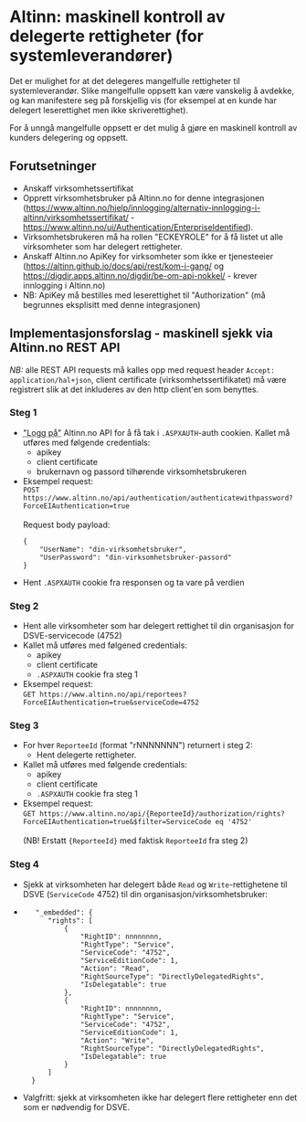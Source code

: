 # Altinn: maskinell kontroll av delegerte rettigheter (for systemleverandører)
Det er mulighet for at det delegeres mangelfulle rettigheter til systemleverandør. Slike mangelfulle oppsett kan være vanskelig å avdekke, og kan manifestere seg på forskjellig vis (for eksempel at en kunde har delegert leserettighet men ikke skriverettighet).

For å unngå mangelfulle oppsett er det mulig å gjøre en maskinell kontroll av kunders delegering og oppsett.

## Forutsetninger
- Anskaff virksomhetssertifikat 
- Opprett virksomhetsbruker på Altinn.no for denne integrasjonen (https://www.altinn.no/hjelp/innlogging/alternativ-innlogging-i-altinn/virksomhetssertifikat/ - https://www.altinn.no/ui/Authentication/EnterpriseIdentified). 
- Virksomhetsbrukeren må ha rollen "ECKEYROLE" for å få listet ut alle virksomheter som har delegert rettigheter.
- Anskaff Altinn.no ApiKey for virksomheter som ikke er tjenesteeier (https://altinn.github.io/docs/api/rest/kom-i-gang/ og https://digdir.apps.altinn.no/digdir/be-om-api-nokkel/ - krever innlogging i Altinn.no)
- NB: ApiKey må bestilles med leserettighet til "Authorization" (må begrunnes eksplisitt med denne integrasjonen)

## Implementasjonsforslag - maskinell sjekk via Altinn.no REST API
*NB:* alle REST API requests må kalles opp med request header `Accept: application/hal+json`, client certificate (virksomhetssertifikatet) må være registrert slik at det inkluderes av den http client'en som benyttes.

### Steg 1
- <abbr title="Det skal utføres en maskinell pålogging med virksomhetsbrukeren">"Logg på"</abbr> Altinn.no API for å få tak i `.ASPXAUTH`-auth cookien. Kallet må utføres med følgende credentials:
    - apikey
    - client certificate
    - brukernavn og passord tilhørende virksomhetsbrukeren
- Eksempel request:<br/>
`POST https://www.altinn.no/api/authentication/authenticatewithpassword?ForceEIAuthentication=true`<br/>
<br/>Request body payload:<br/>
    ```
    { 
        "UserName": "din-virksomhetsbruker",
        "UserPassword": "din-virksomhetsbruker-passord"
    }
    ```
- Hent `.ASPXAUTH` cookie fra responsen og ta vare på verdien

### Steg 2
- Hent alle virksomheter som har delegert rettighet til din organisasjon for DSVE-servicecode (4752)
- Kallet må utføres med følgened credentials:
    - apikey
    - client certificate
    - `.ASPXAUTH` cookie fra steg 1
- Eksempel request:<br/>
    `GET https://www.altinn.no/api/reportees?ForceEIAuthentication=true&serviceCode=4752` 

### Steg 3
- For hver `ReporteeId` (format "rNNNNNNN") returnert i steg 2:
    - Hent delegerte rettigheter. 
- Kallet må utføres med følgende credentials:
    - apikey
    - client certificate
    - `.ASPXAUTH` cookie fra steg 1
- Eksempel request:<br/>
`GET https://www.altinn.no/api/{ReporteeId}/authorization/rights?ForceEIAuthentication=true&$filter=ServiceCode eq '4752'` <br/><br/>(NB! Erstatt `{ReporteeId}` med faktisk `ReporteeId` fra steg 2)

### Steg 4
- Sjekk at virksomheten har delegert både `Read` og `Write`-rettighetene til DSVE (`ServiceCode` 4752) til din organisasjon/virksomhetsbruker:
- ``` 
     "_embedded": {
        "rights": [
            {
                "RightID": nnnnnnnn,
                "RightType": "Service",
                "ServiceCode": "4752",
                "ServiceEditionCode": 1,
                "Action": "Read",
                "RightSourceType": "DirectlyDelegatedRights",
                "IsDelegatable": true
            },
            {
                "RightID": nnnnnnnn,
                "RightType": "Service",
                "ServiceCode": "4752",
                "ServiceEditionCode": 1,
                "Action": "Write",
                "RightSourceType": "DirectlyDelegatedRights",
                "IsDelegatable": true
            }
        ]
    }
   ```
- Valgfritt: sjekk at virksomheten ikke har delegert flere rettigheter enn det som er nødvendig for DSVE.